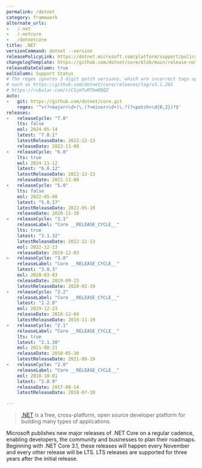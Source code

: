 ```yaml
---
permalink: /dotnet
category: framework
alternate_urls:
-   /.net
-   /.netcore
-   /dotnetcore
title: .NET
versionCommand: dotnet --version
releasePolicyLink: https://dotnet.microsoft.com/platform/support/policy/dotnet-core
changelogTemplate: https://github.com/dotnet/core/blob/main/release-notes/{{"__LATEST__"|split:'.'|slice:0,2|join:'.'}}/__LATEST__/__LATEST__.md
releaseDateColumn: true
eolColumn: Support Status
# The regex ignores 3 digit patch versions, which are incorrect tags upstream
# such as https://github.com/dotnet/core/releases/tag/v3.1.201
# https://rubular.com/r/CSjmTuMTbmRBQZ
auto:
-   git: https://github.com/dotnet/core.git
    regex: '^v(?<major>\d+)\.(?<minor>\d+)\.?(?<patch>\d{0,2})?$'
releases:
-   releaseCycle: "7.0"
    lts: false
    eol: 2024-05-14
    latest: "7.0.1"
    latestReleaseDate: 2022-12-13
    releaseDate: 2022-11-08
-   releaseCycle: "6.0"
    lts: true
    eol: 2024-11-12
    latest: "6.0.12"
    latestReleaseDate: 2022-12-13
    releaseDate: 2021-11-08
-   releaseCycle: "5.0"
    lts: false
    eol: 2022-05-08
    latest: "5.0.17"
    latestReleaseDate: 2022-05-10
    releaseDate: 2020-11-10
-   releaseCycle: "3.1"
    releaseLabel: "Core __RELEASE_CYCLE__"
    lts: true
    latest: "3.1.32"
    latestReleaseDate: 2022-12-13
    eol: 2022-12-13
    releaseDate: 2019-12-03
-   releaseCycle: "3.0"
    releaseLabel: "Core __RELEASE_CYCLE__"
    latest: "3.0.3"
    eol: 2020-03-03
    releaseDate: 2019-09-23
    latestReleaseDate: 2020-02-19
-   releaseCycle: "2.2"
    releaseLabel: "Core __RELEASE_CYCLE__"
    latest: "2.2.8"
    eol: 2019-12-23
    releaseDate: 2018-12-04
    latestReleaseDate: 2019-11-19
-   releaseCycle: "2.1"
    releaseLabel: "Core __RELEASE_CYCLE__"
    lts: true
    latest: "2.1.30"
    eol: 2021-08-21
    releaseDate: 2018-05-30
    latestReleaseDate: 2021-08-19
-   releaseCycle: "2.0"
    releaseLabel: "Core __RELEASE_CYCLE__"
    eol: 2018-10-01
    latest: "2.0.9"
    releaseDate: 2017-08-14
    latestReleaseDate: 2018-07-10

---
```


> [.NET](https://dotnet.microsoft.com/) is a free, cross-platform, open source developer platform for building many types of applications.

Microsoft publishes new major releases of .NET Core on a regular cadence, enabling developers, the community and businesses to plan their roadmaps. Beginning with .NET Core 3.1, these releases will happen every November and every other release will be LTS. LTS releases are supported for three years after the initial release.

